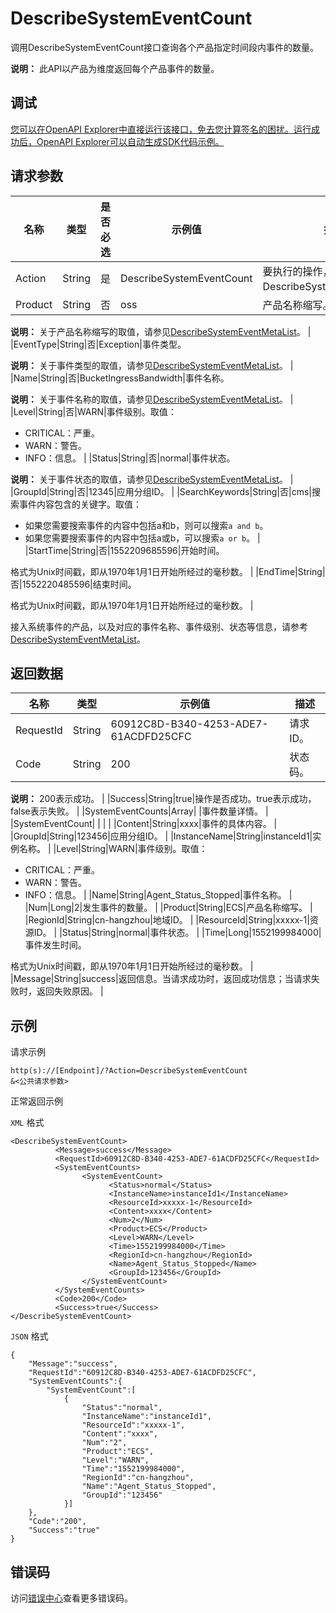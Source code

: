 # DescribeSystemEventCount

调用DescribeSystemEventCount接口查询各个产品指定时间段内事件的数量。

**说明：** 此API以产品为维度返回每个产品事件的数量。

## 调试

[您可以在OpenAPI Explorer中直接运行该接口，免去您计算签名的困扰。运行成功后，OpenAPI Explorer可以自动生成SDK代码示例。](https://api.aliyun.com/#product=Cms&api=DescribeSystemEventCount&type=RPC&version=2019-01-01)

## 请求参数

|名称|类型|是否必选|示例值|描述|
|--|--|----|---|--|
|Action|String|是|DescribeSystemEventCount|要执行的操作，取值：DescribeSystemEventCount。 |
|Product|String|否|oss|产品名称缩写。

 **说明：** 关于产品名称缩写的取值，请参见[DescribeSystemEventMetaList](~~114972~~)。 |
|EventType|String|否|Exception|事件类型。

 **说明：** 关于事件类型的取值，请参见[DescribeSystemEventMetaList](~~114972~~)。 |
|Name|String|否|BucketIngressBandwidth|事件名称。

 **说明：** 关于事件名称的取值，请参见[DescribeSystemEventMetaList](~~114972~~)。 |
|Level|String|否|WARN|事件级别。取值：

 -   CRITICAL：严重。
-   WARN：警告。
-   INFO：信息。 |
|Status|String|否|normal|事件状态。

 **说明：** 关于事件状态的取值，请参见[DescribeSystemEventMetaList](~~114972~~)。 |
|GroupId|String|否|12345|应用分组ID。 |
|SearchKeywords|String|否|cms|搜索事件内容包含的关键字。取值：

 -   如果您需要搜索事件的内容中包括a和b，则可以搜索`a and b`。
-   如果您需要搜索事件的内容中包括a或b，可以搜索`a or b`。 |
|StartTime|String|否|1552209685596|开始时间。

 格式为Unix时间戳，即从1970年1月1日开始所经过的毫秒数。 |
|EndTime|String|否|1552220485596|结束时间。

 格式为Unix时间戳，即从1970年1月1日开始所经过的毫秒数。 |

接入系统事件的产品，以及对应的事件名称、事件级别、状态等信息，请参考[DescribeSystemEventMetaList](~~114972~~)。

## 返回数据

|名称|类型|示例值|描述|
|--|--|---|--|
|RequestId|String|60912C8D-B340-4253-ADE7-61ACDFD25CFC|请求ID。 |
|Code|String|200|状态码。

 **说明：** 200表示成功。 |
|Success|String|true|操作是否成功。true表示成功，false表示失败。 |
|SystemEventCounts|Array| |事件数量详情。 |
|SystemEventCount| | | |
|Content|String|xxxx|事件的具体内容。 |
|GroupId|String|123456|应用分组ID。 |
|InstanceName|String|instanceId1|实例名称。 |
|Level|String|WARN|事件级别。取值：

 -   CRITICAL：严重。
-   WARN：警告。
-   INFO：信息。 |
|Name|String|Agent\_Status\_Stopped|事件名称。 |
|Num|Long|2|发生事件的数量。 |
|Product|String|ECS|产品名称缩写。 |
|RegionId|String|cn-hangzhou|地域ID。 |
|ResourceId|String|xxxxx-1|资源ID。 |
|Status|String|normal|事件状态。 |
|Time|Long|1552199984000|事件发生时间。

 格式为Unix时间戳，即从1970年1月1日开始所经过的毫秒数。 |
|Message|String|success|返回信息。当请求成功时，返回成功信息；当请求失败时，返回失败原因。 |

## 示例

请求示例

```
http(s)://[Endpoint]/?Action=DescribeSystemEventCount
&<公共请求参数>
```

正常返回示例

`XML` 格式

```
<DescribeSystemEventCount>
		  <Message>success</Message>
		  <RequestId>60912C8D-B340-4253-ADE7-61ACDFD25CFC</RequestId>
		  <SystemEventCounts>
			    <SystemEventCount>
				      <Status>normal</Status>
				      <InstanceName>instanceId1</InstanceName>
				      <ResourceId>xxxxx-1</ResourceId>
				      <Content>xxxx</Content>
				      <Num>2</Num>
				      <Product>ECS</Product>
				      <Level>WARN</Level>
				      <Time>1552199984000</Time>
				      <RegionId>cn-hangzhou</RegionId>
				      <Name>Agent_Status_Stopped</Name>
				      <GroupId>123456</GroupId>
			    </SystemEventCount>
		  </SystemEventCounts>
		  <Code>200</Code>
		  <Success>true</Success>
</DescribeSystemEventCount>
```

`JSON` 格式

```
{
    "Message":"success",
    "RequestId":"60912C8D-B340-4253-ADE7-61ACDFD25CFC",
    "SystemEventCounts":{
        "SystemEventCount":[
            {
                "Status":"normal",
                "InstanceName":"instanceId1",
                "ResourceId":"xxxxx-1",
                "Content":"xxxx",
                "Num":"2",
                "Product":"ECS",
                "Level":"WARN",
                "Time":"1552199984000",
                "RegionId":"cn-hangzhou",
                "Name":"Agent_Status_Stopped",
                "GroupId":"123456"
            }]
    },
    "Code":"200",
    "Success":"true"
}
```

## 错误码

访问[错误中心](https://error-center.aliyun.com/status/product/Cms)查看更多错误码。

